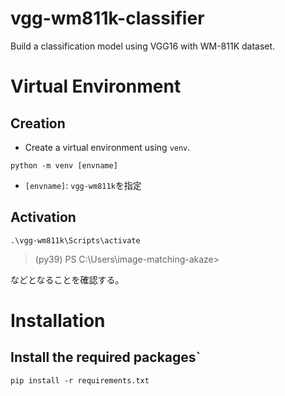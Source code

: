 # vgg-wm811k-classifier
Build a classification model using VGG16 with WM-811K dataset.


# Virtual Environment
## Creation
- Create a virtual environment using `venv`.
```
python -m venv [envname]
```
- `[envname]`: `vgg-wm811k`を指定

## Activation
```
.\vgg-wm811k\Scripts\activate
```
> (py39) PS C:\Users\image-matching-akaze>  

などとなることを確認する。

# Installation
## Install the required packages`
```
pip install -r requirements.txt
```